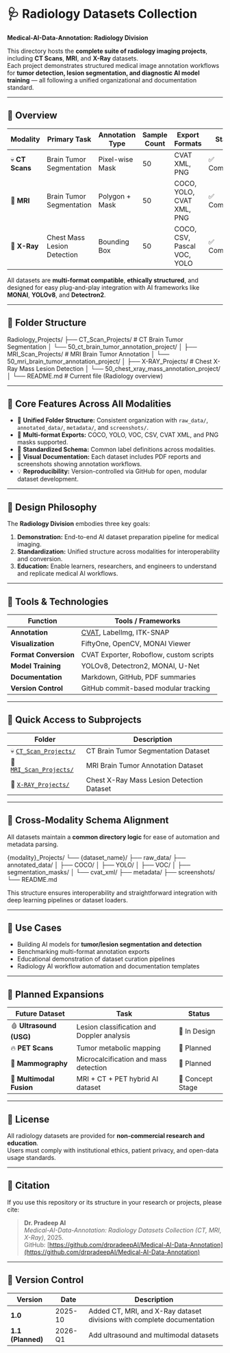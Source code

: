 # 🩺 Radiology Datasets Collection  
**Medical-AI-Data-Annotation: Radiology Division**

This directory hosts the **complete suite of radiology imaging projects**, including **CT Scans**, **MRI**, and **X-Ray** datasets.  
Each project demonstrates structured medical image annotation workflows for **tumor detection, lesion segmentation, and diagnostic AI model training** — all following a unified organizational and documentation standard.

---

## 🧠 Overview

| Modality | Primary Task | Annotation Type | Sample Count | Export Formats | Status |
|-----------|---------------|----------------|---------------|----------------|---------|
| 💀 **CT Scans** | Brain Tumor Segmentation | Pixel-wise Mask | 50 | CVAT XML, PNG | ✅ Completed |
| 🧠 **MRI** | Brain Tumor Segmentation | Polygon + Mask | 50 | COCO, YOLO, CVAT XML, PNG | ✅ Completed |
| 🩻 **X-Ray** | Chest Mass Lesion Detection | Bounding Box | 50 | COCO, CSV, Pascal VOC, YOLO | ✅ Completed |

All datasets are **multi-format compatible**, **ethically structured**, and designed for easy plug-and-play integration with AI frameworks like **MONAI**, **YOLOv8**, and **Detectron2**.

---

## 📁 Folder Structure

Radiology_Projects/
├── CT_Scan_Projects/ # CT Brain Tumor Segmentation
│ └── 50_ct_brain_tumor_annotation_project/
│
├── MRI_Scan_Projects/ # MRI Brain Tumor Annotation
│ └── 50_mri_brain_tumor_annotation_project/
│
├── X-RAY_Projects/ # Chest X-Ray Mass Lesion Detection
│ └── 50_chest_xray_mass_annotation_project/
│
└── README.md # Current file (Radiology overview)

---

## 🧩 Core Features Across All Modalities

- 🧾 **Unified Folder Structure:** Consistent organization with `raw_data/`, `annotated_data/`, `metadata/`, and `screenshots/`.  
- 🎯 **Multi-format Exports:** COCO, YOLO, VOC, CSV, CVAT XML, and PNG masks supported.  
- 🧠 **Standardized Schema:** Common label definitions across modalities.  
- 📸 **Visual Documentation:** Each dataset includes PDF reports and screenshots showing annotation workflows.  
- 💡 **Reproducibility:** Version-controlled via GitHub for open, modular dataset development.  

---

## 🧬 Design Philosophy

The **Radiology Division** embodies three key goals:
1. **Demonstration:** End-to-end AI dataset preparation pipeline for medical imaging.  
2. **Standardization:** Unified structure across modalities for interoperability and conversion.  
3. **Education:** Enable learners, researchers, and engineers to understand and replicate medical AI workflows.

---

## 🧰 Tools & Technologies

| Function | Tools / Frameworks |
|-----------|--------------------|
| **Annotation** | [CVAT](https://cvat.org/), LabelImg, ITK-SNAP |
| **Visualization** | FiftyOne, OpenCV, MONAI Viewer |
| **Format Conversion** | CVAT Exporter, Roboflow, custom scripts |
| **Model Training** | YOLOv8, Detectron2, MONAI, U-Net |
| **Documentation** | Markdown, GitHub, PDF summaries |
| **Version Control** | GitHub commit-based modular tracking |

---

## 🔗 Quick Access to Subprojects

| Folder | Description |
|---------|--------------|
| 💀 [`CT_Scan_Projects/`](./CT_Scan_Projects) | CT Brain Tumor Segmentation Dataset |
| 🧠 [`MRI_Scan_Projects/`](./MRI_Scan_Projects) | MRI Brain Tumor Annotation Dataset |
| 🩻 [`X-RAY_Projects/`](./X-RAY_Projects) | Chest X-Ray Mass Lesion Detection Dataset |

---

## 🧮 Cross-Modality Schema Alignment

All datasets maintain a **common directory logic** for ease of automation and metadata parsing.

{modality}_Projects/
└── {dataset_name}/
├── raw_data/
├── annotated_data/
│ ├── COCO/
│ ├── YOLO/
│ ├── VOC/
│ ├── segmentation_masks/
│ └── cvat_xml/
├── metadata/
├── screenshots/
└── README.md

This structure ensures interoperability and straightforward integration with deep learning pipelines or dataset loaders.

---

## 🧠 Use Cases

- Building AI models for **tumor/lesion segmentation and detection**  
- Benchmarking multi-format annotation exports  
- Educational demonstration of dataset curation pipelines  
- Radiology AI workflow automation and documentation templates  

---

## 🚀 Planned Expansions

| Future Dataset | Task | Status |
|----------------|------|--------|
| 🩸 **Ultrasound (USG)** | Lesion classification and Doppler analysis | 🔄 In Design |
| 🔥 **PET Scans** | Tumor metabolic mapping | 🧩 Planned |
| 🎀 **Mammography** | Microcalcification and mass detection | 🧩 Planned |
| 🧬 **Multimodal Fusion** | MRI + CT + PET hybrid AI dataset | 🧠 Concept Stage |

---

## 📜 License

All radiology datasets are provided for **non-commercial research and education**.  
Users must comply with institutional ethics, patient privacy, and open-data usage standards.

---

## 🧾 Citation

If you use this repository or its structure in your research or projects, please cite:

> **Dr. Pradeep AI**  
> *Medical-AI-Data-Annotation: Radiology Datasets Collection (CT, MRI, X-Ray)*, 2025.  
> GitHub: [https://github.com/drpradeepAI/Medical-AI-Data-Annotation](https://github.com/drpradeepAI/Medical-AI-Data-Annotation)

---

## 🧾 Version Control

| Version | Date | Description |
|----------|------|-------------|
| **1.0** | 2025-10 | Added CT, MRI, and X-Ray dataset divisions with complete documentation |
| **1.1 (Planned)** | 2026-Q1 | Add ultrasound and multimodal datasets |
